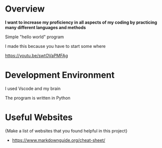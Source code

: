 # Overview

**I want to increase my proficiency in all aspects of my coding by practicing many different languages and methods**

Simple "hello world" program

I made this because you have to start some where

https://youtu.be/swtOVaPMFAg

# Development Environment

I used Vscode and my brain

The program is written in Python

# Useful Websites

{Make a list of websites that you found helpful in this project}
* https://www.markdownguide.org/cheat-sheet/